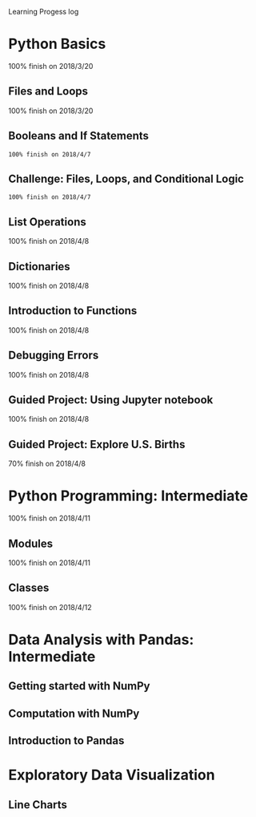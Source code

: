Learning Progess log


# Python Basics
   100% finish on 2018/3/20
## Files and Loops
   100% finish on 2018/3/20
## Booleans and If Statements
    100% finish on 2018/4/7
## Challenge: Files, Loops, and Conditional Logic
    100% finish on 2018/4/7
## List Operations
 100% finish on 2018/4/8
## Dictionaries
 100% finish on 2018/4/8
## Introduction to Functions
100% finish on 2018/4/8
## Debugging Errors
100% finish on 2018/4/8
## Guided Project: Using Jupyter notebook
100% finish on 2018/4/8
## Guided Project: Explore U.S. Births
70% finish on 2018/4/8
# Python Programming: Intermediate
100% finish on 2018/4/11
## Modules
100% finish on 2018/4/11
## Classes
100% finish on 2018/4/12
# Data Analysis with Pandas: Intermediate

## Getting started with NumPy
## Computation with NumPy
## Introduction to Pandas

# Exploratory Data Visualization

## Line Charts
